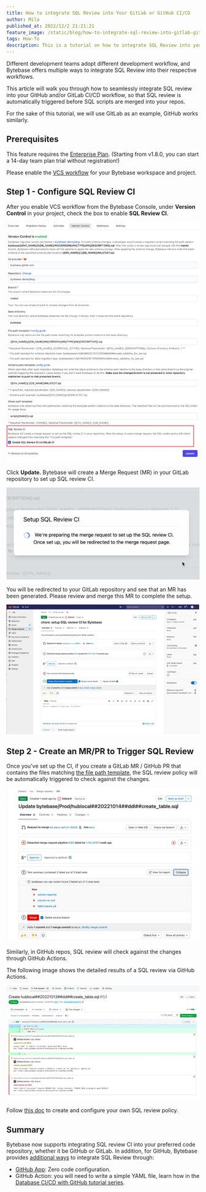 ```yaml
---
title: How to integrate SQL Review into Your GitLab or GitHub CI/CD
author: Mila
published_at: 2022/12/2 21:21:21
feature_image: /static/blog/how-to-integrate-sql-review-into-gitlab-github-ci/sql-review-ci.webp
tags: How-To
description: This is a tutorial on how to integrate SQL Review into your GitLab & GitHub CI/CD, so that SQL review is automatically triggered before SQL scripts are merged into your repos.
---
```


Different development teams adopt different development workflow, and Bytebase offers multiple ways to integrate SQL Review into their respective workflows.

This article will walk you through how to seamlessly integrate SQL review into your GitHub and/or GitLab CI/CD workflow, so that SQL review is automatically triggered before SQL scripts are merged into your repos.

For the sake of this tutorial, we will use GitLab as an example, GitHub works similarly.

## Prerequisites

This feature requires the [Enterprise Plan](https://www.bytebase.com/pricing). (Starting from v1.8.0, you can start a 14-day team plan trial without registration!)

Please enable the [VCS workflow](/docs/vcs-integration/overview) for your Bytebase workspace and project.

## Step 1 - Configure SQL Review CI

After you enable VCS workflow from the Bytebase Console, under **Version Control** in your project, check the box to enable **SQL Review CI**.

![_](/static/blog/how-to-integrate-sql-review-into-gitlab-github-ci/enable-sql-review-ci.webp)

Click **Update.** Bytebase will create a Merge Request (MR) in your GitLab repository to set up SQL review CI.

![_](/static/blog/how-to-integrate-sql-review-into-gitlab-github-ci/setup-sql-review-ci.webp)

You will be redirected to your GitLab repository and see that an MR has been generated. Please review and merge this MR to complete the setup.

![_](/static/blog/how-to-integrate-sql-review-into-gitlab-github-ci/gitlab-mr.webp)

## Step 2 - Create an MR/PR to Trigger SQL Review

Once you've set up the CI, if you create a GitLab MR / GitHub PR that contains the files matching [the file path template](/docs/vcs-integration/name-and-organize-schema-files#file-path-template), the SQL review policy will be automatically triggered to check against the changes.

![_](/static/blog/how-to-integrate-sql-review-into-gitlab-github-ci/gitlab-sql-review.webp)

Similarly, in GitHub repos, SQL review will check against the changes through GitHub Actions.

The following image shows the detailed results of a SQL review via GitHub Actions.

![_](/static/blog/how-to-integrate-sql-review-into-gitlab-github-ci/gha-sql-review-details.webp)

Follow [this doc](/docs/sql-review/review-rules/create-schema-review-policy) to create and configure your own SQL review policy.

## Summary

Bytebase now supports integrating SQL review CI into your preferred code repository, whether it be GitHub or GitLab. In addition, for GitHub, Bytebase provides [additional ways](/docs/sql-review/sql-advisor/overview) to integrate SQL Review through:

- [GitHub App](https://github.com/marketplace/bytebase): Zero code configuration.
- GitHub Action: you will need to write a simple YAML file, learn how in the [Database CI/CD with GitHub tutorial series](/blog/github-database-cicd-part-1-sql-review-github-actions).